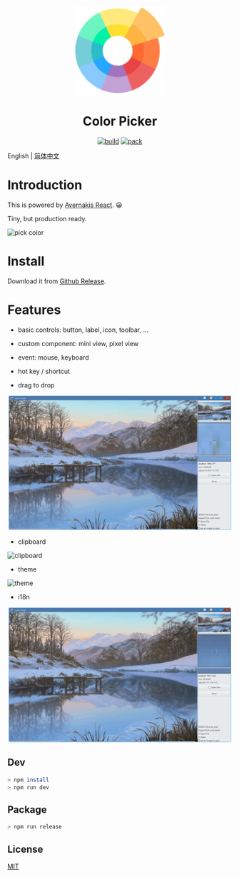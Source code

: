<p align="center">
    <img width="200" src="./assets/color-wheel.png">
</p>

<h1 align="center">Color Picker</h1>

<div align="center">

[![build](https://github.com/rerender2021/color-picker/actions/workflows/build.yml/badge.svg?branch=main&event=push)](https://github.com/rerender2021/color-picker/actions/workflows/build.yml) [![pack](https://github.com/rerender2021/color-picker/actions/workflows/pack.yml/badge.svg?branch=main&event=push)](https://github.com/rerender2021/color-picker/actions/workflows/pack.yml)

</div>

English | [简体中文](./README_zh-cn.md)

# Introduction

This is powered by [Avernakis React](https://qber-soft.github.io/Ave-React-Docs/). 😀

Tiny, but production ready.

![pick color](./docs/images/pick-color.gif)

# Install

Download it from [Github Release](https://github.com/rerender2021/color-picker/releases).

# Features

-   basic controls: button, label, icon, toolbar, ...
-   custom component: mini view, pixel view
-   event: mouse, keyboard
-   hot key / shortcut

-   drag to drop

![drag-to-drop](./docs/images/drag-to-drop.gif)

-   clipboard

![clipboard](./docs/images/clipboard.gif)

-   theme

![theme](./docs/images/theme.gif)

-   i18n

![i18n](./docs/images/i18n.gif)

## Dev

```bash
> npm install
> npm run dev
```

## Package

```bash
> npm run release
```

## License

[MIT](./LICENSE)
